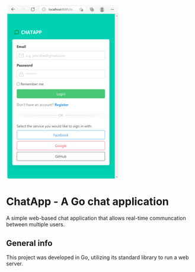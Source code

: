 <p style="padding: 3px;">
  <img src="./web/img/Screenshot1.png" width="300px" height="auto" style="border-radius: 3.8px;" />
</p>

# ChatApp - A Go chat application

A simple web-based chat application that allows real-time communcation between multiple users.

## General info

This project was developed in Go, utilizing its standard library to run a web server. 